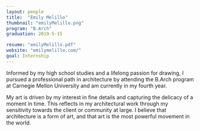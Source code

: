 ```yaml
---
layout: people
title:  "Emily Melillo"
thumbnail: "emilyMelillo.png"
program: "B.Arch"
graduation: 2019-5-15

resume: "emilyMelillo.pdf"
website: "emilymelillo.com/"
goal: Internship 
---
```


Informed by my high school studies and a lifelong passion for drawing, I pursued a professional path in architecture by attending the B.Arch program at Carnegie Mellon University and am currently in my fourth year.

My art is driven by my interest in fine details and capturing the delicacy of a moment in time. This reflects in my architectural work through my sensitivity towards the client or community at large. I believe that architecture is a form of art, and that art is the most powerful movement in the world.